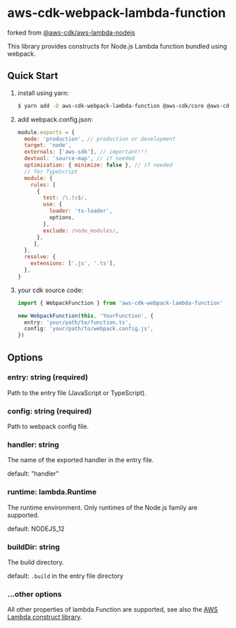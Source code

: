 # aws-cdk-webpack-lambda-function

forked from [@aws-cdk/aws-lambda-nodejs](https://github.com/aws/aws-cdk/tree/master/packages/%40aws-cdk/aws-lambda-nodejs)

This library provides constructs for Node.js Lambda function bundled using webpack.

## Quick Start

1. install using yarn:

   ```sh
   $ yarn add -D aws-cdk-webpack-lambda-function @aws-cdk/core @aws-cdk/aws-lambda webpack webpack-cli
   ```

1. add webpack.config.json:

   ```js
   module.exports = {
     mode: 'production', // production or development
     target: 'node',
     externals: ['aws-sdk'], // important!!!
     devtool: 'source-map', // if needed
     optimization: { minimize: false }, // if needed
     // for TypeScript
     module: {
       rules: [
         {
           test: /\.ts$/,
           use: {
             loader: 'ts-loader',
             options,
           },
           exclude: /node_modules/,
         },
        ],
     },
     resolve: {
       extensions: ['.js', '.ts'],
     },
   }
   ```

1. your cdk source code:

   ```typescript
   import { WebpackFunction } from 'aws-cdk-webpack-lambda-function'

   new WebpackFunction(this, 'YourFunction', {
     entry: 'your/path/to/function.ts',
     config: 'your/path/to/webpack.config.js',
   })
   ```

## Options

### entry: string (required)

Path to the entry file (JavaScript or TypeScript).

### config: string (required)

Path to webpack config file.

### handler: string

The name of the exported handler in the entry file.

default: "handler"

### runtime: lambda.Runtime

The runtime environment. Only runtimes of the Node.js family are supported.

default: NODEJS_12

### buildDir: string

The build directory.

default: `.build` in the entry file directory

### ...other options

All other properties of lambda.Function are supported, see also the [AWS Lambda construct library](https://github.com/aws/aws-cdk/tree/master/packages/%40aws-cdk/aws-lambda).
